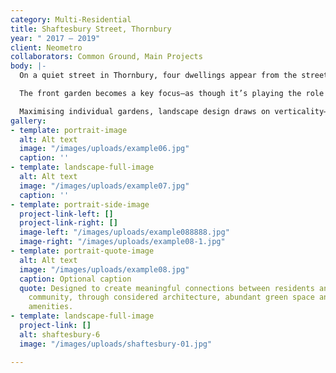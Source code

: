```yaml
---
category: Multi-Residential
title: Shaftesbury Street, Thornbury
year: " 2017 — 2019"
client: Neometro
collaborators: Common Ground, Main Projects
body: |-
  On a quiet street in Thornbury, four dwellings appear from the streetscape as one home—subverting the vernacular of a multi-residential development.

  The front garden becomes a key focus—as though it’s playing the role the backyard usually would, with its generous sense of space.

  Maximising individual gardens, landscape design draws on verticality—with _Parthonicissus_ combining with the high timber pergolas, to create a composition with new and existing trees.
gallery:
- template: portrait-image
  alt: Alt text
  image: "/images/uploads/example06.jpg"
  caption: ''
- template: landscape-full-image
  alt: Alt text
  image: "/images/uploads/example07.jpg"
  caption: ''
- template: portrait-side-image
  project-link-left: []
  project-link-right: []
  image-left: "/images/uploads/example088888.jpg"
  image-right: "/images/uploads/example08-1.jpg"
- template: portrait-quote-image
  alt: Alt text
  image: "/images/uploads/example08.jpg"
  caption: Optional caption
  quote: Designed to create meaningful connections between residents and the local
    community, through considered architecture, abundant green space and thoughtful
    amenities.
- template: landscape-full-image
  project-link: []
  alt: shaftesbury-6
  image: "/images/uploads/shaftesbury-01.jpg"

---
```

